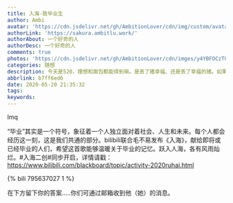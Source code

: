```yaml
---
title: 入海-致毕业生
author: Ambi
avatar: 'https://cdn.jsdelivr.net/gh/AmbitionLover/cdn/img/custom/avatar.jpg'
authorLink: 'https://sakura.ambitlu.work/'
authorAbout: 一个好奇的人
authorDesc: 一个好奇的人
comments: true
photos: 'https://cdn.jsdelivr.net/gh/AmbitionLover/cdn/imges/y4YBFOCzTO_w1920_h804.jpg'
categories: 随想
description: 今天是520，理想和面包都能得到嘛。是丢了猪幸福、还是丢了幸福的猪。如果你看到这篇文章，不如停下几分钟，分享你的答案...
abbrlink: b7ff6ed6
date: 2020-05-20 21:35:32
tags:
keywords:
---
```

lmq

“毕业”其实是一个符号，象征着一个人独立面对着社会、人生和未来。每个人都会经历这一刻，这是我们共通的部分。bilibili联合毛不易发布《入海》，献给即将或已经毕业的人们，希望这首歌能够温暖关于毕业的记忆。跃入人海，各有风雨灿烂。#入海二创#同步开启，详情请戳：https://www.bilibili.com/blackboard/topic/activity-2020ruhai.html

{% bili 795637027 1 %}

在下方留下你的答案.....你们可通过邮箱收到他（她）的消息。